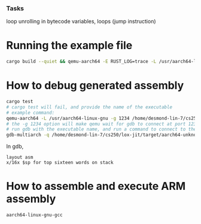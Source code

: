 ### Tasks
loop unrolling in bytecode
variables, loops (jump instruction)

# Running the example file
```bash
cargo build --quiet && qemu-aarch64 -E RUST_LOG=trace -L /usr/aarch64-linux-gnu target/aarch64-unknown-linux-gnu/debug/lox-jit test.lox
```

# How to debug generated assembly
```bash
cargo test
# cargo test will fail, and provide the name of the executable
# example command:
qemu-aarch64 -L /usr/aarch64-linux-gnu -g 1234 /home/desmond-lin-7/cs250/lox-jit/target/aarch64-unknown-linux-gnu/debug/deps/lox_jit-3d3658d22163a622 'jit::jit_tests::test_jit2' --exact --nocapture
# the -g 1234 option will make qemu wait for gdb to connect at port 1234 before executing
# run gdb with the executable name, and run a command to connect to the qemu instance using -ex
gdb-multiarch -q /home/desmond-lin-7/cs250/lox-jit/target/aarch64-unknown-linux-gnu/debug/deps/lox_jit-3d3658d22163a622 -ex 'target remote :1234'
```
In gdb,
```
layout asm
x/16x $sp for top sixteen words on stack
```

# How to assemble and execute ARM assembly
```bash
aarch64-linux-gnu-gcc
```
